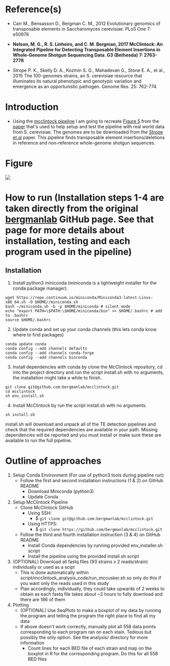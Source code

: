 # Reference(s)
- Carr M., Bensasson D., Bergman C. M., 2012 Evolutionary genomics of transposable elements in 
Saccharomyces cerevisiae. PLoS One 7: e50978

- **Nelson, M. G., R. S. Linheiro, and C. M. Bergman, 2017  McClintock: An Integrated Pipeline for Detecting Transposable Element Insertions in Whole-Genome Shotgun Sequencing Data. G3 (Bethesda) 7: 2763-2778**

- Strope P. K., Skelly D. A., Kozmin S. G., Mahadevan G., Stone E. A., et al., 2015  The 100-genomes strains, an S. cerevisiae resource that illuminates its natural phenotypic and genotypic variation and emergence as an opportunistic pathogen. Genome Res. 25: 762-774.  

# Introduction 
  
- Using the [mcclintock pipeline](https://github.com/bergmanlab/mcclintock) I am going to recreate [Figure 5](https://www.g3journal.org/content/ggg/7/8/2763/F5.large.jpg?width=800&height=600&carousel=1) from the [paper](https://www.g3journal.org/content/7/8/2763) that's used to help setup and test the pipeline with real world data from S. cerevisiae. The genomes are to be downloaded from the [Strope et al](https://genome.cshlp.org/content/25/5/762?ijkey=704a2c3eaf47b3364b45fabb99243292adddcd05&keytype2=tf_ipsecsha) paper. This pipeline finds transposable element insertions/deletions in reference and non-reference whole-genome shotgun sequences.
 
# Figure  
  
[<img src="https://www.g3journal.org/content/ggg/7/8/2763/F5.large.jpg?width=800&height=600&carousel=1">](https://www.g3journal.org/content/ggg/7/8/2763/F5.large.jpg?width=800&height=600&carousel=1)  

# How to run (Installation steps 1-4 are taken directly from the original [bergmanlab](https://github.com/bergmanlab/mcclintock) GitHub page. See that page for more details about installation, testing and each program used in the pipeline)

## Installation

1. Install python3 miniconda (miniconda is a lightweight installer for the conda package manager).
```
wget https://repo.continuum.io/miniconda/Miniconda3-latest-Linux-x86_64.sh -O $HOME//miniconda.sh
bash ~/miniconda.sh -b -p $HOME/miniconda # silent mode
echo "export PATH=\$PATH:\$HOME/miniconda/bin" >> $HOME/.bashrc # add to .bashrc
source $HOME/.bashrc
```

2. Update conda and set up your conda channels (this lets conda know where to find packages)
```
conda update conda
conda config --add channels defaults
conda config --add channels conda-forge
conda config --add channels bioconda
```

3. Install dependencies with conda by clone the McClintock repository, cd into the project directory and run the script install.sh with no arguments, the installation might take a while to finish.
```
git clone git@github.com:bergmanlab/mcclintock.git
cd mcclintock
sh env_install.sh
```

4. Install McClintock by run the script install.sh with no arguments.
```
sh install.sh
```

install.sh will download and unpack all of the TE detection pipelines and check that the required dependencies are available in your path. Missing dependencies will be reported and you must install or make sure these are available to run the full pipeline.

# Outline of approaches
1. Setup Conda Environment (For use of python3 tools during pipeline run)
	- Follow the first and second installation instructions (1 & 2) on GitHub README
		- Download Miniconda (python3)
		- Update Conda
2. Setup McClintock Pipeline
	- Clone McClintock GitHub 
		- Using SSH: 
			- $ ```git clone git@github.com:bergmanlab/mcclintock.git```
		- Using HTTPS:
			- $ ```git clone https://github.com/bergmanlab/mcclintock.git```
	- Follow the third and fourth installation instruction (3 & 4) on GitHub README
		- Install Conda dependencies by running provided env_installer.sh script
		- Install the pipeline using the provided install.sh script
3. (OPTIONAL) Download all fastq files (93 strains x 2 reads/strain) individually or used as a scipt
	- This is done automatically within script/mcclintock_analysis_code/run_mccusker.sh so only do this if you want only the reads used in this study
	- Plan accordingly, individually, they could take upwards of 2 weeks to obtain as each fastq file takes about ~2 hours to fully download and there are 186 of them
5. Plotting
	- (OPTIONAL) Use SeqPlots to make a boxplot of my data by running the program and telling the program the right place to find all my data
	- If above doesn't work correctly, manually plot all 558 data points corresponding to each program ran on each stain. Tedious but possibly the only option. See the analysis/ directory for more information
		- Count lines for each BED file of each strain and map on the boxplot in R for the corresponding program. Do this for all 558 BED files
